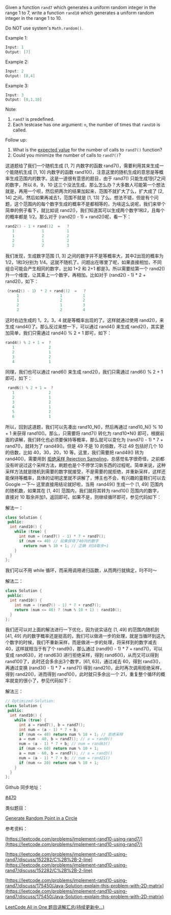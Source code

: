Given a function `rand7` which generates a uniform random integer in the range 1 to 7, write a function `rand10` which generates a uniform random integer in the range 1 to 10.

Do NOT use system's `Math.random()`.

Example 1:

```cpp
Input: 1
Output: [7]
```

Example 2:

```cpp
Input: 2
Output: [8,4]
```

Example 3:

```cpp
Input: 3
Output: [8,1,10]
```

Note:

1. `rand7` is predefined.
2. Each testcase has one argument: `n`, the number of times that `rand10` is called.

Follow up:

1. What is the [expected value](https://en.wikipedia.org/wiki/Expected_value) for the number of calls to `rand7()` function?
2. Could you minimize the number of calls to `rand7()`?

这道题给了我们一个随机生成 [1, 7] 内数字的函数 rand7()，需要利用其来生成一个能随机生成 [1, 10] 内数字的函数 rand10()，注意这里的随机生成的意思是等概率生成范围内的数字。这是一道很有意思的题目，由于 rand7() 只能生成1到7之间的数字，所以 8，9，10 这三个没法生成，那么怎么办？大多数人可能第一个想法就是，再用一个呗，然后把两次的结果加起来，范围不就扩大了么，扩大成了 [2, 14] 之间，然后如果再减去1，范围不就是 [1, 13] 了么。想法不错，但是有个问题，这个范围内的每个数字生成的概率不是都相等的，为啥这么说呢，我们来举个简单的例子看下，就比如说 rand2()，我们知道其可以生成两个数字1和2，且每个的概率都是 1/2。那么对于 (rand2() - 1) + rand2()呢，看一下：

```cpp
rand2() - 1 + rand()2  =   ?
   1            1          1
   1            2          2
   2            1          2
   2            2          3
```

我们发现，生成数字范围 [1, 3] 之间的数字并不是等概率大，其中2出现的概率为 1/2，1和3分别为 1/4。这就不随机了。问题出在哪里了呢，如果直接相加，不同组合可能会产生相同的数字，比如 1+2 和 2+1 都是3。所以需要给第一个 rand2() 升一个维度，让其乘上一个数字，再相加。比如对于 (rand2() - 1) * 2 + rand2()，如下：

```cpp
（rand2() - 1） * 2 + rand()2  =   ?
     1                  1         1
     1                  2         2
     2                  1         3
     2                  2         4
```

这时右边生成的 1，2，3，4 就是等概率出现的了。这样就通过使用 rand2()，来生成 rand4()了。那么反过来想一下，可以通过 rand4() 来生成 rand2()，其实更加简单，我们只需通过 rand4() % 2 + 1 即可，如下：

```cpp
rand4() % 2 + 1 =  ?
   1               2
   2               1
   3               2
   4               1
```

同理，我们也可以通过 rand6() 来生成 rand2()，我们只需通过 rand6() % 2 + 1 即可，如下：

```cpp
 rand6() % 2 + 1 =  ?
   1               2
   2               1
   3               2
   4               1
   5               2
   6               1
```

所以，回到这道题，我们可以先凑出 rand10_N()，然后再通过 rand10_N() % 10 + 1 来获得 rand10()。那么，只需要将 rand7() 转化为 rand10*N() 即可，根据前面的讲解，我们转化也必须要保持等概率，那么就可以变化为 (rand7() - 1) * 7 + rand7()，就转为了 rand49()。但是 49 不是 10 的倍数，不过 49 包括好几个 10 的倍数，比如 40，30，20，10 等。这里，我们需要把 rand49() 转为 rand40()，需要用到 [拒绝采样 Rejection Sampling](https://en.wikipedia.org/wiki/Rejection_sampling)，总感觉名字很奇怪，之前都没有听说过这个采样方法，刷题也是个不停学习新东西的过程呢。简单来说，这种采样方法就是随机到需要的数字就接受，不是需要的就拒绝，并重新采样，这样还能保持等概率，具体的证明这里就不讲解了，博主也不会，有兴趣的童鞋们可以去 Google 一下～ 这里直接用结论就好啦，当用  rand49() 生成一个 [1, 49] 范围内的随机数，如果其在 [1, 40] 范围内，我们就将其转为 rand10() 范围内的数字，直接对 10 取余并加1，返回即可。如果不是，则继续循环即可，参见代码如下：

解法一：

```cpp
class Solution {
 public:
  int rand10() {
    while (true) {
      int num = (rand7() - 1) * 7 + rand7();
      if (num <= 40) // 如果获得了40内的数字
        return num % 10 + 1; // 正确 对10取余+1
    }
  }
};
```

我们可以不用 while 循环，而采用调用递归函数，从而两行就搞定，叼不叼～

解法二：

```cpp
class Solution {
 public:
  int rand10() {
    int num = (rand7() - 1) * 7 + rand7();
    return (num <= 40) ? (num % 10 + 1) : rand10();
  }
};
```

我们还可以对上面的解法进行一下优化，因为说实话在 [1, 49] 的范围内随机到 [41, 49] 内的数字概率还是挺高的，我们可以做进一步的处理，就是当循环到这九个数字的时候，我们不重新采样，而是做进一步的处理，将采样到的数字减去 40，这样就相当于有了个 rand9()，那么通过 (rand9() - 1) * 7 + rand7()，可以变成 rand63()，对 rand63() 进行拒绝采样，得到 rand60()，从而又可以得到 rand10()了，此时还会多余出3个数字，[61, 63]，通过减去 60，得到 rand3()，再通过变换 (rand3() - 1) * 7 + rand7() 得到 rand21()，此时再次调用拒绝采样，得到 rand20()，进而得到 rand10()，此时就只多余出一个 21，重复整个循环的概率就变的很小了，参见代码如下：

解法三：

```cpp
// Optimized-Solution:
class Solution {
 public:
  int rand10() {
    while (true) {
      int a = rand7(), b = rand7();
      int num = (a - 1) * 7 + b;
      if (num <= 40) return num % 10 + 1; // 拒绝采样
      a = num - 40, b = rand7(); // a = rand9()
      num = (a - 1) * 7 + b; // num = rand63()
      if (num <= 60) return num % 10 + 1;
      a = num - 60, b = rand7(); // a = rand3()
      num = (a - 1) * 7 + b; // num = rand21()
      if (num <= 20) return num % 10 + 1;
    }
  }
};
```

Github 同步地址：

[#470](https://github.com/grandyang/leetcode/issues/470)

类似题目：

[Generate Random Point in a Circle](https://www.cnblogs.com/grandyang/p/9741220.html)

参考资料：

[https://leetcode.com/problems/implement-rand10-using-rand7/](https://leetcode.com/problems/implement-rand10-using-rand7/)

[https://leetcode.com/problems/implement-rand10-using-rand7/discuss/152282/C%2B%2B-2-line](https://leetcode.com/problems/implement-rand10-using-rand7/discuss/152282/C%2B%2B-2-line)

[https://leetcode.com/problems/implement-rand10-using-rand7/discuss/175450/Java-Solution-explain-this-problem-with-2D-matrix](https://leetcode.com/problems/implement-rand10-using-rand7/discuss/175450/Java-Solution-explain-this-problem-with-2D-matrix)

[LeetCode All in One 题目讲解汇总(持续更新中...)](http://www.cnblogs.com/grandyang/p/4606334.html)